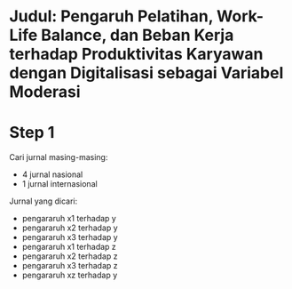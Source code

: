 # Judul: Pengaruh Pelatihan, Work-Life Balance, dan Beban Kerja terhadap Produktivitas Karyawan dengan Digitalisasi sebagai Variabel Moderasi

# Step 1

Cari jurnal masing-masing:
- 4 jurnal nasional
- 1 jurnal internasional

Jurnal yang dicari:
- pengararuh x1 terhadap y
- pengararuh x2 terhadap y
- pengararuh x3 terhadap y
- pengararuh x1 terhadap z
- pengararuh x2 terhadap z
- pengararuh x3 terhadap z
- pengararuh xz terhadap y